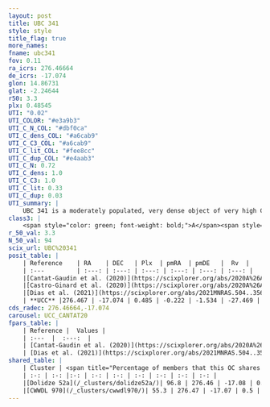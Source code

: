 ```yaml
---
layout: post
title: UBC 341
style: style
title_flag: true
more_names: 
fname: ubc341
fov: 0.11
ra_icrs: 276.46664
de_icrs: -17.074
glon: 14.86731
glat: -2.24644
r50: 3.3
plx: 0.48545
UTI: "0.02"
UTI_COLOR: "#e3a9b3"
UTI_C_N_COL: "#dbf0ca"
UTI_C_dens_COL: "#a6cab9"
UTI_C_C3_COL: "#a6cab9"
UTI_C_lit_COL: "#fee8cc"
UTI_C_dup_COL: "#e4aab3"
UTI_C_N: 0.72
UTI_C_dens: 1.0
UTI_C_C3: 1.0
UTI_C_lit: 0.33
UTI_C_dup: 0.03
UTI_summary: |
    UBC 341 is a moderately populated, very dense object of very high C3 quality. It is poorly studied in the literature.<br><br><span style="color: #99180f; font-weight: bold;">Warning: </span>This is very likely a duplicate object, which shares a large percentage of members with at least one previously reported entry.
class3: |
    <span style="color: green; font-weight: bold;">A</span><span style="color: green; font-weight: bold;">A</span>
r_50_val: 3.3
N_50_val: 94
scix_url: UBC%20341
posit_table: |
    | Reference    | RA    | DEC   | Plx  | pmRA  | pmDE   |  Rv  |
    | :---         | :---: | :---: | :---: | :---: | :---: | :---: |
    |[Cantat-Gaudin et al. (2020)](https://scixplorer.org/abs/2020A%26A...640A...1C) | 276.464 | -17.076 | 0.478 | -0.22 | -1.487 | -- |
    |[Castro-Ginard et al. (2020)](https://scixplorer.org/abs/2020A%26A...635A..45C) | 276.452 | -17.063 | 0.475 | -0.208 | -1.491 | -- |
    |[Dias et al. (2021)](https://scixplorer.org/abs/2021MNRAS.504..356D) | 276.449 | -17.077 | 0.471 | -0.195 | -1.491 | 2.32 |
    | **UCC** |276.467 | -17.074 | 0.485 | -0.222 | -1.534 | -27.469 | 
cds_radec: 276.46664,-17.074
carousel: UCC_CANTAT20
fpars_table: |
    | Reference |  Values |
    | :---  |  :---:  |
    | [Cantat-Gaudin et al. (2020)](https://scixplorer.org/abs/2020A%26A...640A...1C) | `AVNN=2.59, DMNN=11.51, AgeNN=7.34` |
    | [Dias et al. (2021)](https://scixplorer.org/abs/2021MNRAS.504..356D) | `Av=2.695, Dist=2041, logage=7.102, [Fe/H]=0.146` |
shared_table: |
    | Cluster | <span title="Percentage of members that this OC shares with the ones listed">%</span>   | RA   | DEC   | Plx   | pmRA  | pmDE  | Rv | UTI |
    | :-: | :-: |:-: | :-: | :-: | :-: | :-: | :-: | :-: |
    |[Dolidze 52a](/_clusters/dolidze52a/)| 96.8 | 276.46 | -17.08 | 0.48 | -0.22 | -1.56 | -27.47 |0.72 |
    |[CWWDL 970](/_clusters/cwwdl970/)| 55.3 | 276.47 | -17.07 | 0.5 | -0.24 | -1.56 | -27.47 |0.0 |
---
```

